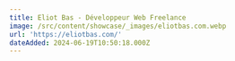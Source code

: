 ```yaml
---
title: Eliot Bas - Développeur Web Freelance
image: /src/content/showcase/_images/eliotbas.com.webp
url: 'https://eliotbas.com/'
dateAdded: 2024-06-19T10:50:18.000Z
---
```


